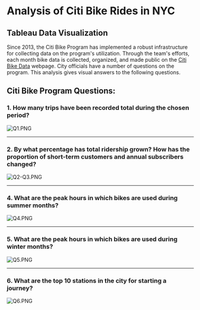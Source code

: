 
<!--lint enable no-heading-punctuation-->

# Analysis of Citi Bike Rides in NYC 
## Tableau Data Visualization 

Since 2013, the Citi Bike Program has implemented a robust infrastructure for collecting data on the program's utilization. Through the team's efforts, each month bike data is collected, organized, and made public on the [Citi Bike Data](https://www.citibikenyc.com/system-data) webpage.
City officials have a number of questions on the program. This analysis gives visual answers to the following questions.

<!--lint disable no-heading-punctuation-->

## Citi Bike Program Questions:

### 1. How many trips have been recorded total during the chosen period?

![Q1.PNG](tableau_images/Q1.PNG)


- - -
### 2. By what percentage has total ridership grown? How has the proportion of short-term customers and annual subscribers changed?

![Q2-Q3.PNG](tableau_images/Q2-Q3.PNG)


- - -
### 4. What are the peak hours in which bikes are used during summer months? 

![Q4.PNG](tableau_images/Q4.PNG)


- - -
### 5. What are the peak hours in which bikes are used during winter months?

![Q5.PNG](tableau_images/Q5.PNG)


- - -
### 6. What are the top 10 stations in the city for starting a journey? 

![Q6.PNG](tableau_images/Q6.PNG)
